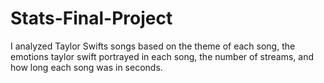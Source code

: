 # Stats-Final-Project
I analyzed Taylor Swifts songs based on the theme of each song, the emotions taylor swift portrayed in each song, the number of streams, and how long each song was in seconds.
